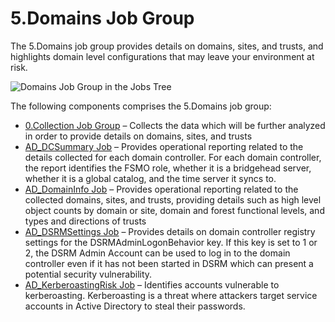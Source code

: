 # 5.Domains Job Group

The 5.Domains job group provides details on domains, sites, and trusts, and highlights domain level
configurations that may leave your environment at risk.

![Domains Job Group in the Jobs Tree](/img/product_docs/accessanalyzer/12.0/solutions/activedirectory/domains/jobstree.webp)

The following components comprises the 5.Domains job group:

- [0.Collection Job Group](/docs/accessanalyzer/12.0/solutions/activedirectory/domains/collection/overview.md) – Collects the data which will be further
  analyzed in order to provide details on domains, sites, and trusts
- [AD_DCSummary Job](/docs/accessanalyzer/12.0/solutions/activedirectory/domains/ad_dcsummary.md) – Provides operational reporting related to the details
  collected for each domain controller. For each domain controller, the report identifies the FSMO
  role, whether it is a bridgehead server, whether it is a global catalog, and the time server it
  syncs to.
- [AD_DomainInfo Job](/docs/accessanalyzer/12.0/solutions/activedirectory/domains/ad_domaininfo.md) – Provides operational reporting related to the collected
  domains, sites, and trusts, providing details such as high level object counts by domain or site,
  domain and forest functional levels, and types and directions of trusts
- [AD_DSRMSettings Job](/docs/accessanalyzer/12.0/solutions/activedirectory/domains/ad_dsrmsettings.md) – Provides details on domain controller registry
  settings for the DSRMAdminLogonBehavior key. If this key is set to 1 or 2, the DSRM Admin Account
  can be used to log in to the domain controller even if it has not been started in DSRM which can
  present a potential security vulnerability.
- [AD_KerberoastingRisk Job](/docs/accessanalyzer/12.0/solutions/activedirectory/domains/ad_kerberoastingrisk.md) – Identifies accounts vulnerable to
  kerberoasting. Kerberoasting is a threat where attackers target service accounts in Active
  Directory to steal their passwords.
